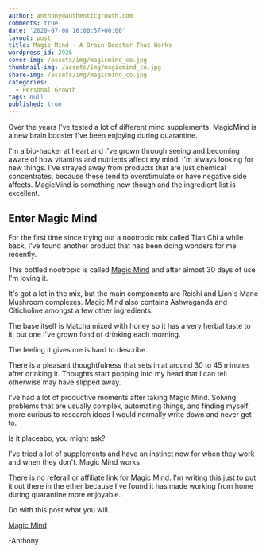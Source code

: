 ```yaml
---
author: anthony@authenticgrowth.com
comments: true
date: '2020-07-08 16:00:57+00:00'
layout: post
title: Magic Mind - A Brain Booster That Works
wordpress_id: 2926
cover-img: /assets/img/magicmind_co.jpg
thumbnail-img: /assets/img/magicmind_co.jpg
share-img: /assets/img/magicmind_co.jpg
categories:
  - Personal Growth
tags: null
published: true
---
```

Over the years I've tested a lot of different mind supplements. MagicMind is a new brain booster I've been enjoying during quarantine.

I'm a bio-hacker at heart and I've grown through seeing and becoming aware of how vitamins and nutrients affect my mind. I'm always looking for new things. I've strayed away from products that are just chemical concentrates, because these tend to overstimulate or have negative side affects. MagicMind is something new though and the ingredient list is excellent.

## **Enter Magic Mind**

For the first time since trying out a nootropic mix called Tian Chi a while back, I've found another product that has been doing wonders for me recently. 

This bottled nootropic is called [Magic Mind](magicmind.co) and after almost 30 days of use I'm loving it.

It's got a lot in the mix, but the main components are Reishi and Lion's Mane Mushroom complexes. Magic Mind also contains Ashwaganda and Citicholine amongst a few other ingredients.

The base itself is Matcha mixed with honey so it has a very herbal taste to it, but one I've grown fond of drinking each morning.

The feeling it gives me is hard to describe.

There is a pleasant thoughtfulness that sets in at around 30 to 45 minutes after drinking it. Thoughts start popping into my head that I can tell otherwise may have slipped away.

I've had a lot of productive moments after taking Magic Mind. Solving problems that are usually complex, automating things, and finding myself more curious to research ideas I would normally write down and never get to.

Is it placeabo, you might ask?

I've tried a lot of supplements and have an instinct now for when they work and when they don't. Magic Mind works.

There is no referall or affiliate link for Magic Mind. I'm writing this just to put it out there in the ether because I've found it has made working from home during quarantine more enjoyable.

Do with this post what you will.

[Magic Mind](magicmind.co)

-Anthony
